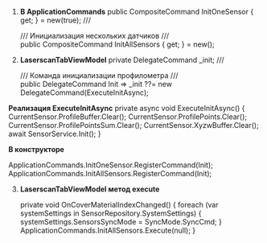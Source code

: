
1. **В ApplicationCommands**
public CompositeCommand InitOneSensor { get; } = new(true);
        /// <summary>
        /// Инициализация нескольких датчиков
        /// </summary>
        public CompositeCommand InitAllSensors { get; } = new();
		
2. **LaserscanTabViewModel**
 private DelegateCommand _init;
        /// <summary>
        /// Команда инициализации профилометра
        /// </summary>
        public DelegateCommand Init => _init ??= new DelegateCommand(ExecuteInitAsync);
		
**Реализация ExecuteInitAsync**
 private async void ExecuteInitAsync()
        {
            CurrentSensor.ProfileBuffer.Clear();
            CurrentSensor.ProfilePoints.Clear();
            CurrentSensor.ProfilePointsSum.Clear();
            CurrentSensor.XyzwBuffer.Clear();
            await SensorService.Init();
        }

**В конструкторе** 

 ApplicationCommands.InitOneSensor.RegisterCommand(Init);
 ApplicationCommands.InitAllSensors.RegisterCommand(Init);
 
 3. **LaserscanTabViewModel метод execute**
 
     private void OnCoverMaterialIndexChanged()
        {
            foreach (var systemSettings in SensorRepository.SystemSettings)
            {
                systemSettings.SensorsSyncMode = SyncMode.SyncCmd;
            }
            ApplicationCommands.InitAllSensors.Execute(null);
        }
		
